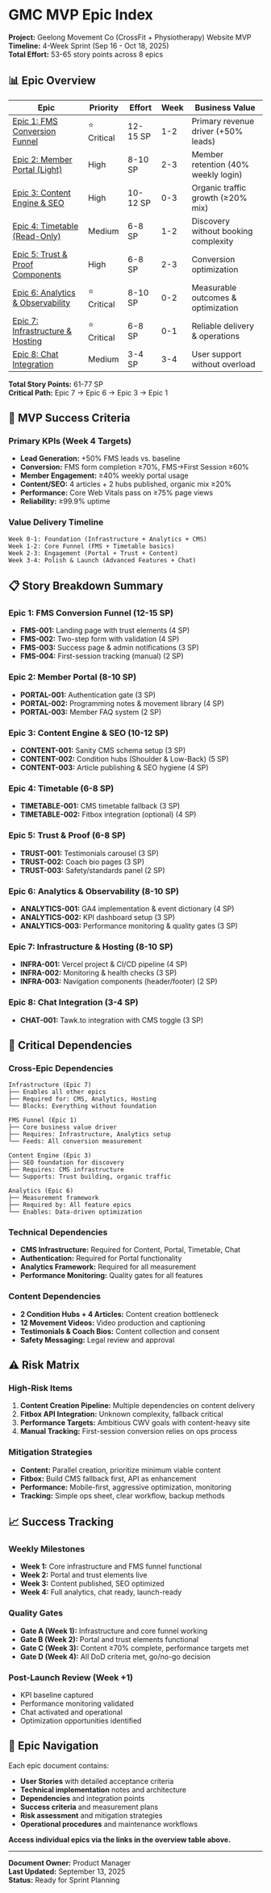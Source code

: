 # GMC MVP Epic Index

**Project:** Geelong Movement Co (CrossFit + Physiotherapy) Website MVP  
**Timeline:** 4-Week Sprint (Sep 16 - Oct 18, 2025)  
**Total Effort:** 53-65 story points across 8 epics  

## 📊 Epic Overview

| Epic | Priority | Effort | Week | Business Value |
|------|----------|--------|------|----------------|
| [Epic 1: FMS Conversion Funnel](01-fms-conversion-funnel.md) | ⭐ Critical | 12-15 SP | 1-2 | Primary revenue driver (+50% leads) |
| [Epic 2: Member Portal (Light)](02-member-portal-light.md) | High | 8-10 SP | 2-3 | Member retention (40% weekly login) |
| [Epic 3: Content Engine & SEO](03-content-engine-seo.md) | High | 10-12 SP | 0-3 | Organic traffic growth (≥20% mix) |
| [Epic 4: Timetable (Read-Only)](04-timetable-readonly.md) | Medium | 6-8 SP | 1-2 | Discovery without booking complexity |
| [Epic 5: Trust & Proof Components](05-trust-proof-components.md) | High | 6-8 SP | 2-3 | Conversion optimization |
| [Epic 6: Analytics & Observability](06-analytics-observability.md) | ⭐ Critical | 8-10 SP | 0-2 | Measurable outcomes & optimization |
| [Epic 7: Infrastructure & Hosting](07-infrastructure-hosting.md) | ⭐ Critical | 6-8 SP | 0-1 | Reliable delivery & operations |
| [Epic 8: Chat Integration](08-chat-integration.md) | Medium | 3-4 SP | 3-4 | User support without overload |

**Total Story Points:** 61-77 SP  
**Critical Path:** Epic 7 → Epic 6 → Epic 3 → Epic 1  

## 🎯 MVP Success Criteria

### Primary KPIs (Week 4 Targets)
- **Lead Generation:** +50% FMS leads vs. baseline
- **Conversion:** FMS form completion ≥70%, FMS→First Session ≥60%
- **Member Engagement:** ≥40% weekly portal usage
- **Content/SEO:** 4 articles + 2 hubs published, organic mix ≥20%
- **Performance:** Core Web Vitals pass on ≥75% page views
- **Reliability:** ≥99.9% uptime

### Value Delivery Timeline
```
Week 0-1: Foundation (Infrastructure + Analytics + CMS)
Week 1-2: Core Funnel (FMS + Timetable basics)  
Week 2-3: Engagement (Portal + Trust + Content)
Week 3-4: Polish & Launch (Advanced Features + Chat)
```

## 📋 Story Breakdown Summary

### Epic 1: FMS Conversion Funnel (12-15 SP)
- **FMS-001:** Landing page with trust elements (4 SP)
- **FMS-002:** Two-step form with validation (4 SP)
- **FMS-003:** Success page & admin notifications (3 SP)
- **FMS-004:** First-session tracking (manual) (2 SP)

### Epic 2: Member Portal (8-10 SP)
- **PORTAL-001:** Authentication gate (3 SP)
- **PORTAL-002:** Programming notes & movement library (4 SP)
- **PORTAL-003:** Member FAQ system (2 SP)

### Epic 3: Content Engine & SEO (10-12 SP)
- **CONTENT-001:** Sanity CMS schema setup (3 SP)
- **CONTENT-002:** Condition hubs (Shoulder & Low-Back) (5 SP)
- **CONTENT-003:** Article publishing & SEO hygiene (4 SP)

### Epic 4: Timetable (6-8 SP)
- **TIMETABLE-001:** CMS timetable fallback (3 SP)
- **TIMETABLE-002:** Fitbox integration (optional) (4 SP)

### Epic 5: Trust & Proof (6-8 SP)
- **TRUST-001:** Testimonials carousel (3 SP)
- **TRUST-002:** Coach bio pages (3 SP)
- **TRUST-003:** Safety/standards panel (2 SP)

### Epic 6: Analytics & Observability (8-10 SP)
- **ANALYTICS-001:** GA4 implementation & event dictionary (4 SP)
- **ANALYTICS-002:** KPI dashboard setup (3 SP)
- **ANALYTICS-003:** Performance monitoring & quality gates (3 SP)

### Epic 7: Infrastructure & Hosting (8-10 SP)
- **INFRA-001:** Vercel project & CI/CD pipeline (4 SP)
- **INFRA-002:** Monitoring & health checks (3 SP)
- **INFRA-003:** Navigation components (header/footer) (2 SP)

### Epic 8: Chat Integration (3-4 SP)
- **CHAT-001:** Tawk.to integration with CMS toggle (3 SP)

## 🔗 Critical Dependencies

### Cross-Epic Dependencies
```
Infrastructure (Epic 7) 
├── Enables all other epics
├── Required for: CMS, Analytics, Hosting
└── Blocks: Everything without foundation

FMS Funnel (Epic 1)
├── Core business value driver
├── Requires: Infrastructure, Analytics setup
└── Feeds: All conversion measurement

Content Engine (Epic 3)
├── SEO foundation for discovery
├── Requires: CMS infrastructure
└── Supports: Trust building, organic traffic

Analytics (Epic 6)
├── Measurement framework
├── Required by: All feature epics
└── Enables: Data-driven optimization
```

### Technical Dependencies
- **CMS Infrastructure:** Required for Content, Portal, Timetable, Chat
- **Authentication:** Required for Portal functionality
- **Analytics Framework:** Required for all measurement
- **Performance Monitoring:** Quality gates for all features

### Content Dependencies
- **2 Condition Hubs + 4 Articles:** Content creation bottleneck
- **12 Movement Videos:** Video production and captioning
- **Testimonials & Coach Bios:** Content collection and consent
- **Safety Messaging:** Legal review and approval

## ⚠️ Risk Matrix

### High-Risk Items
1. **Content Creation Pipeline:** Multiple dependencies on content delivery
2. **Fitbox API Integration:** Unknown complexity, fallback critical
3. **Performance Targets:** Ambitious CWV goals with content-heavy site
4. **Manual Tracking:** First-session conversion relies on ops process

### Mitigation Strategies
- **Content:** Parallel creation, prioritize minimum viable content
- **Fitbox:** Build CMS fallback first, API as enhancement
- **Performance:** Mobile-first, aggressive optimization, monitoring
- **Tracking:** Simple ops sheet, clear workflow, backup methods

## 📈 Success Tracking

### Weekly Milestones
- **Week 1:** Core infrastructure and FMS funnel functional
- **Week 2:** Portal and trust elements live
- **Week 3:** Content published, SEO optimized
- **Week 4:** Full analytics, chat ready, launch-ready

### Quality Gates
- **Gate A (Week 1):** Infrastructure and core funnel working
- **Gate B (Week 2):** Portal and trust elements functional
- **Gate C (Week 3):** Content ≥70% complete, performance targets met
- **Gate D (Week 4):** All DoD criteria met, go/no-go decision

### Post-Launch Review (Week +1)
- KPI baseline captured
- Performance monitoring validated
- Chat activated and operational
- Optimization opportunities identified

## 📝 Epic Navigation

Each epic document contains:
- **User Stories** with detailed acceptance criteria
- **Technical implementation** notes and architecture
- **Dependencies** and integration points
- **Success criteria** and measurement plans
- **Risk assessment** and mitigation strategies
- **Operational procedures** and maintenance workflows

**Access individual epics via the links in the overview table above.**

---

**Document Owner:** Product Manager  
**Last Updated:** September 13, 2025  
**Status:** Ready for Sprint Planning
